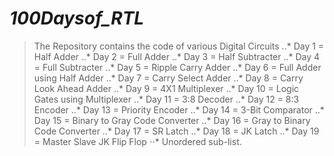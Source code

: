 # ***100Daysof_RTL***
> The Repository contains the code of various Digital Circuits
..*  Day 1 = Half Adder
..*  Day 2 = Full Adder
..*  Day 3 = Half Subtracter
..*  Day 4 = Full Subtracter
..*  Day 5 = Ripple Carry Adder
..*  Day 6 = Full Adder using Half Adder
..*  Day 7 = Carry Select Adder
..*  Day 8 = Carry Look Ahead Adder
..*  Day 9 = 4X1 Multiplexer
..*  Day 10 = Logic Gates using Multiplexer
..*  Day 11 = 3:8 Decoder
..*  Day 12 = 8:3 Encoder
..*  Day 13 = Priority Encoder
..*  Day 14 = 3-Bit Comparator
..*  Day 15 = Binary to Gray Code Converter
..*  Day 16 = Gray to Binary Code Converter
..*  Day 17 = SR Latch
..*  Day 18 = JK Latch
..*  Day 19 = Master Slave JK Flip Flop
⋅⋅* Unordered sub-list.

  